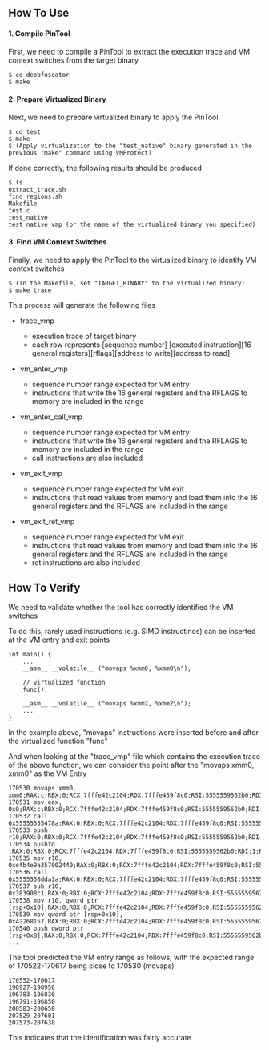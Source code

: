 ## How To Use
#### 1. Compile PinTool
First, we need to compile a PinTool to extract the execution trace and VM context switches from the target binary
```
$ cd deobfuscator
$ make
```
#### 2. Prepare Virtualized Binary
Next, we need to prepare virtualized binary to apply the PinTool
```
$ cd test
$ make
$ (Apply virtualization to the "test_native" binary generated in the previous "make" command using VMProtect)
```
If done correctly, the following results should be produced
```
$ ls
extract_trace.sh
find_regions.sh
Makefile
test.c
test_native
test_native_vmp (or the name of the virtualized binary you specified)
```
#### 3. Find VM Context Switches
Finally, we need to apply the PinTool to the virtualized binary to identify VM context switches
```
$ (In the Makefile, set "TARGET_BINARY" to the virtualized binary)
$ make trace
```
This process will generate the following files

- trace_vmp 
  - execution trace of target binary
  - each row represents [sequence number] [executed instruction][16 general registers][rflags][address to write][address to read]

- vm_enter_vmp
  - sequence number range expected for VM entry
  - instructions that write the 16 general registers and the RFLAGS to memory are included in the range
    
- vm_enter_call_vmp
  - sequence number range expected for VM entry
  - instructions that write the 16 general registers and the RFLAGS to memory are included in the range
  - call instructions are also included
    
- vm_exit_vmp 
  - sequence number range expected for VM exit
  - instructions that read values from memory and load them into the 16 general registers and the RFLAGS are included in the range
    
- vm_exit_ret_vmp
  - sequence number range expected for VM exit
  - instructions that read values from memory and load them into the 16 general registers and the RFLAGS are included in the range
  - ret instructions are also included

## How To Verify
We need to validate whether the tool has correctly identified the VM switches

To do this, rarely used instructions (e.g. SIMD instructinos) can be inserted at the VM entry and exit points
```
int main() {
    ...
    __asm__ __volatile__ ("movaps %xmm0, %xmm0\n");

    // virtualized function
    func();

    __asm__ __volatile__ ("movaps %xmm2, %xmm2\n");
    ...
}
```
In the example above, "movaps" instructions were inserted before and after the virtualized function "func"

And when looking at the "trace_vmp" file which contains the execution trace of the above function, we can consider the point after the "movaps xmm0, xmm0" as the VM Entry
```
170530 movaps xmm0, xmm0;RAX:c;RBX:0;RCX:7fffe42c2104;RDX:7fffe459f8c0;RSI:5555559562b0;RDI:1;RBP:7fffffffe120;RSP:7fffffffd110;R8:7fffe45e74c0;R9:0;R10:0;R11:555555554a4a;R12:555555554680;R13:7fffffffe200;R14:0;R15:0;rflags:206;0;0;;
170531 mov eax, 0x0;RAX:c;RBX:0;RCX:7fffe42c2104;RDX:7fffe459f8c0;RSI:5555559562b0;RDI:1;RBP:7fffffffe120;RSP:7fffffffd110;R8:7fffe45e74c0;R9:0;R10:0;R11:555555554a4a;R12:555555554680;R13:7fffffffe200;R14:0;R15:0;rflags:206;0;0;;
170532 call 0x55555555478a;RAX:0;RBX:0;RCX:7fffe42c2104;RDX:7fffe459f8c0;RSI:5555559562b0;RDI:1;RBP:7fffffffe120;RSP:7fffffffd110;R8:7fffe45e74c0;R9:0;R10:0;R11:555555554a4a;R12:555555554680;R13:7fffffffe200;R14:0;R15:0;rflags:206;7fffffffd108;0;;
170533 push r10;RAX:0;RBX:0;RCX:7fffe42c2104;RDX:7fffe459f8c0;RSI:5555559562b0;RDI:1;RBP:7fffffffe120;RSP:7fffffffd108;R8:7fffe45e74c0;R9:0;R10:0;R11:555555554a4a;R12:555555554680;R13:7fffffffe200;R14:0;R15:0;rflags:206;7fffffffd100;0;;
170534 pushfq ;RAX:0;RBX:0;RCX:7fffe42c2104;RDX:7fffe459f8c0;RSI:5555559562b0;RDI:1;RBP:7fffffffe120;RSP:7fffffffd100;R8:7fffe45e74c0;R9:0;R10:0;R11:555555554a4a;R12:555555554680;R13:7fffffffe200;R14:0;R15:0;rflags:206;7fffffffd0f8;0;;
170535 mov r10, 0xefb4e9a357002440;RAX:0;RBX:0;RCX:7fffe42c2104;RDX:7fffe459f8c0;RSI:5555559562b0;RDI:1;RBP:7fffffffe120;RSP:7fffffffd0f8;R8:7fffe45e74c0;R9:0;R10:0;R11:555555554a4a;R12:555555554680;R13:7fffffffe200;R14:0;R15:0;rflags:206;0;0;;
170536 call 0x5555558dda1a;RAX:0;RBX:0;RCX:7fffe42c2104;RDX:7fffe459f8c0;RSI:5555559562b0;RDI:1;RBP:7fffffffe120;RSP:7fffffffd0f8;R8:7fffe45e74c0;R9:0;R10:efb4e9a357002440;R11:555555554a4a;R12:555555554680;R13:7fffffffe200;R14:0;R15:0;rflags:206;7fffffffd0f0;0;;
170537 sub r10, 0x383908c1;RAX:0;RBX:0;RCX:7fffe42c2104;RDX:7fffe459f8c0;RSI:5555559562b0;RDI:1;RBP:7fffffffe120;RSP:7fffffffd0f0;R8:7fffe45e74c0;R9:0;R10:efb4e9a357002440;R11:555555554a4a;R12:555555554680;R13:7fffffffe200;R14:0;R15:0;rflags:206;0;0;;
170538 mov r10, qword ptr [rsp+0x10];RAX:0;RBX:0;RCX:7fffe42c2104;RDX:7fffe459f8c0;RSI:5555559562b0;RDI:1;RBP:7fffffffe120;RSP:7fffffffd0f0;R8:7fffe45e74c0;R9:0;R10:efb4e9a31ec71b7f;R11:555555554a4a;R12:555555554680;R13:7fffffffe200;R14:0;R15:0;rflags:292;0;7fffffffd100;;
170539 mov qword ptr [rsp+0x10], 0x42268157;RAX:0;RBX:0;RCX:7fffe42c2104;RDX:7fffe459f8c0;RSI:5555559562b0;RDI:1;RBP:7fffffffe120;RSP:7fffffffd0f0;R8:7fffe45e74c0;R9:0;R10:0;R11:555555554a4a;R12:555555554680;R13:7fffffffe200;R14:0;R15:0;rflags:292;7fffffffd100;0;;
170540 push qword ptr [rsp+0x8];RAX:0;RBX:0;RCX:7fffe42c2104;RDX:7fffe459f8c0;RSI:5555559562b0;RDI:1;RBP:7fffffffe120;RSP:7fffffffd0f0;R8:7fffe45e74c0;R9:0;R10:0;R11:555555554a4a;R12:555555554680;R13:7fffffffe200;R14:0;R15:0;rflags:292;7fffffffd0e8;7fffffffd0f8;;
...
```
The tool predicted the VM entry range as follows, with the expected range of 170522-170617 being close to 170530 (movaps)

```
170552-170617
190927-190956
196783-196830
196791-196850
200583-200658
207529-207601
207573-207638
```
This indicates that the identification was fairly accurate
